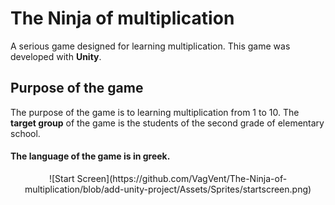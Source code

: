 # The Ninja of multiplication
A serious game designed for learning multiplication. This game was developed with **Unity**.

## Purpose of the game
The purpose of the game is to learning multiplication from 1 to 10. The **target group** of the game is the students of the second grade of elementary school.

#### The language of the game is in greek.



<div align="center">![Start Screen](https://github.com/VagVent/The-Ninja-of-multiplication/blob/add-unity-project/Assets/Sprites/startscreen.png)</div>
